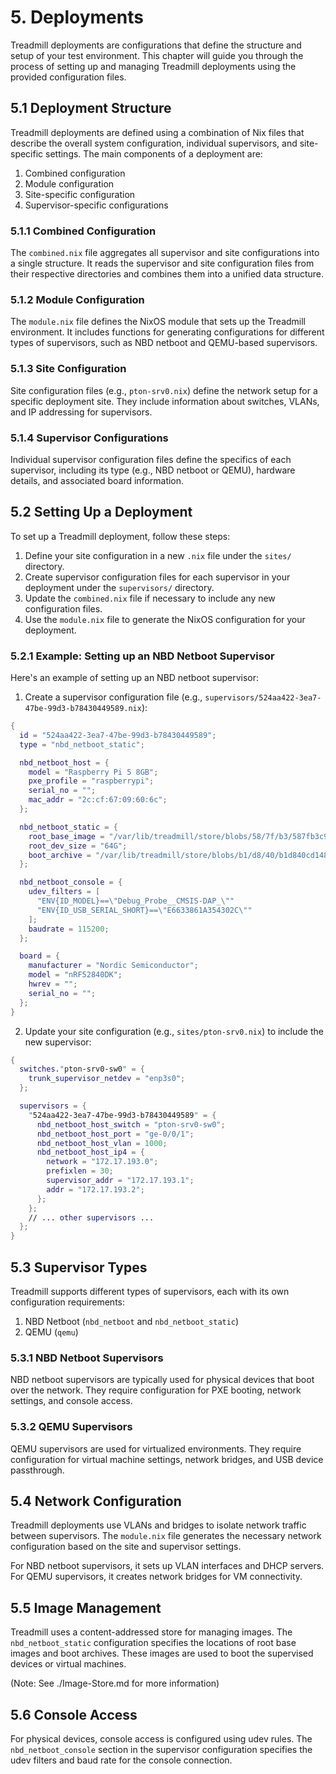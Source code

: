 # 5. Deployments

Treadmill deployments are configurations that define the structure and setup of your test environment. This chapter will guide you through the process of setting up and managing Treadmill deployments using the provided configuration files.

## 5.1 Deployment Structure

Treadmill deployments are defined using a combination of Nix files that describe the overall system configuration, individual supervisors, and site-specific settings. The main components of a deployment are:

1. Combined configuration
2. Module configuration
3. Site-specific configuration
4. Supervisor-specific configurations

### 5.1.1 Combined Configuration

The `combined.nix` file aggregates all supervisor and site configurations into a single structure. It reads the supervisor and site configuration files from their respective directories and combines them into a unified data structure.

### 5.1.2 Module Configuration

The `module.nix` file defines the NixOS module that sets up the Treadmill environment. It includes functions for generating configurations for different types of supervisors, such as NBD netboot and QEMU-based supervisors.

### 5.1.3 Site Configuration

Site configuration files (e.g., `pton-srv0.nix`) define the network setup for a specific deployment site. They include information about switches, VLANs, and IP addressing for supervisors.

### 5.1.4 Supervisor Configurations

Individual supervisor configuration files define the specifics of each supervisor, including its type (e.g., NBD netboot or QEMU), hardware details, and associated board information.

## 5.2 Setting Up a Deployment

To set up a Treadmill deployment, follow these steps:

1. Define your site configuration in a new `.nix` file under the `sites/` directory.
2. Create supervisor configuration files for each supervisor in your deployment under the `supervisors/` directory.
3. Update the `combined.nix` file if necessary to include any new configuration files.
4. Use the `module.nix` file to generate the NixOS configuration for your deployment.

### 5.2.1 Example: Setting up an NBD Netboot Supervisor

Here's an example of setting up an NBD netboot supervisor:

1. Create a supervisor configuration file (e.g., `supervisors/524aa422-3ea7-47be-99d3-b78430449589.nix`):

```nix
{
  id = "524aa422-3ea7-47be-99d3-b78430449589";
  type = "nbd_netboot_static";

  nbd_netboot_host = {
    model = "Raspberry Pi 5 8GB";
    pxe_profile = "raspberrypi";
    serial_no = "";
    mac_addr = "2c:cf:67:09:60:6c";
  };

  nbd_netboot_static = {
    root_base_image = "/var/lib/treadmill/store/blobs/58/7f/b3/587fb3c958b30607cae8cbc12a4311ecf2abeeb51344af2ce0f15bb86eea6f6a";
    root_dev_size = "64G";
    boot_archive = "/var/lib/treadmill/store/blobs/b1/d8/40/b1d840cd148760a8d10c216736e0df737341ea4044649365ab4516a2b5e89e9b";
  };

  nbd_netboot_console = {
    udev_filters = [
      "ENV{ID_MODEL}==\"Debug_Probe__CMSIS-DAP_\""
      "ENV{ID_USB_SERIAL_SHORT}==\"E6633861A354302C\""
    ];
    baudrate = 115200;
  };

  board = {
    manufacturer = "Nordic Semiconductor";
    model = "nRF52840DK";
    hwrev = "";
    serial_no = "";
  };
}
```

2. Update your site configuration (e.g., `sites/pton-srv0.nix`) to include the new supervisor:

```nix
{
  switches."pton-srv0-sw0" = {
    trunk_supervisor_netdev = "enp3s0";
  };

  supervisors = {
    "524aa422-3ea7-47be-99d3-b78430449589" = {
      nbd_netboot_host_switch = "pton-srv0-sw0";
      nbd_netboot_host_port = "ge-0/0/1";
      nbd_netboot_host_vlan = 1000;
      nbd_netboot_host_ip4 = {
        network = "172.17.193.0";
        prefixlen = 30;
        supervisor_addr = "172.17.193.1";
        addr = "172.17.193.2";
      };
    };
    // ... other supervisors ...
  };
}
```

## 5.3 Supervisor Types

Treadmill supports different types of supervisors, each with its own configuration requirements:

1. NBD Netboot (`nbd_netboot` and `nbd_netboot_static`)
2. QEMU (`qemu`)

### 5.3.1 NBD Netboot Supervisors

NBD netboot supervisors are typically used for physical devices that boot over the network. They require configuration for PXE booting, network settings, and console access.

### 5.3.2 QEMU Supervisors

QEMU supervisors are used for virtualized environments. They require configuration for virtual machine settings, network bridges, and USB device passthrough.

## 5.4 Network Configuration

Treadmill deployments use VLANs and bridges to isolate network traffic between supervisors. The `module.nix` file generates the necessary network configuration based on the site and supervisor settings.

For NBD netboot supervisors, it sets up VLAN interfaces and DHCP servers. For QEMU supervisors, it creates network bridges for VM connectivity.

## 5.5 Image Management

Treadmill uses a content-addressed store for managing images. The `nbd_netboot_static` configuration specifies the locations of root base images and boot archives. These images are used to boot the supervised devices or virtual machines.

(Note: See ./Image-Store.md for more information)

## 5.6 Console Access

For physical devices, console access is configured using udev rules. The `nbd_netboot_console` section in the supervisor configuration specifies the udev filters and baud rate for the console connection.
